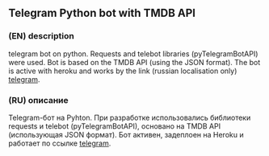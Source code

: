 ## Telegram Python bot with TMDB API
### (EN) description
telegram bot on python. Requests and telebot libraries (pyTelegramBotAPI) were used. Bot is based on the TMDB API (using the JSON format). The bot is active with heroku and works by the link (russian localisation only) [telegram](https://t.me/TMDb_studying_bot).
### (RU) описание
Telegram-бот на Pyhton. При разработке использовались библиотеки requests и telebot (pyTelegramBotAPI), основано на TMDB API (использующая JSON формат). Бот активен, задеплоен на Heroku и работает по ссылке [telegram](https://t.me/TMDb_studying_bot).
